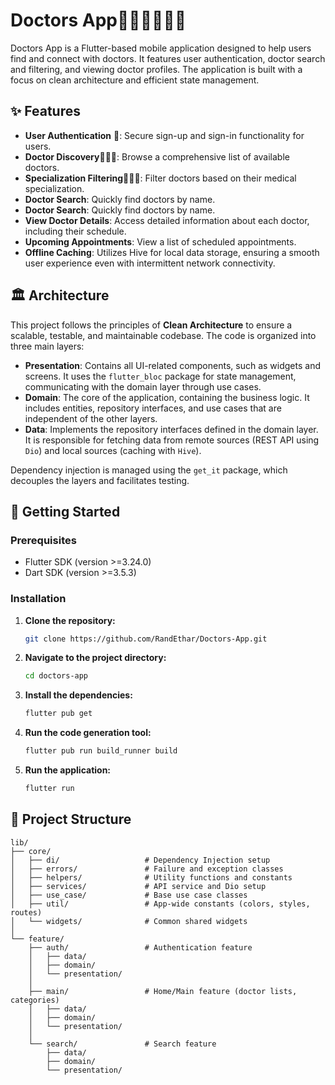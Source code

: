 # Doctors App👨🏻‍⚕️👩🏻‍⚕️


Doctors App is a Flutter-based mobile application designed to help users find and connect with doctors. It features user authentication, doctor search and filtering, and viewing doctor profiles. The application is built with a focus on clean architecture and efficient state management.

## ✨ Features

*   **User Authentication** 📲: Secure sign-up and sign-in functionality for users.
*   **Doctor Discovery**👨🏻‍⚕️: Browse a comprehensive list of available doctors.
*   **Specialization Filtering**👨🏻‍⚕️: Filter doctors based on their medical specialization.
*   **Doctor Search**: Quickly find doctors by name.
*   **Doctor Search**: Quickly find doctors by name.
*   **View Doctor Details**: Access detailed information about each doctor, including their schedule.
*   **Upcoming Appointments**: View a list of scheduled appointments.
*   **Offline Caching**: Utilizes Hive for local data storage, ensuring a smooth user experience even with intermittent network connectivity.

## 🏛️ Architecture

This project follows the principles of **Clean Architecture** to ensure a scalable, testable, and maintainable codebase. The code is organized into three main layers:

*   **Presentation**: Contains all UI-related components, such as widgets and screens. It uses the `flutter_bloc` package for state management, communicating with the domain layer through use cases.
*   **Domain**: The core of the application, containing the business logic. It includes entities, repository interfaces, and use cases that are independent of the other layers.
*   **Data**: Implements the repository interfaces defined in the domain layer. It is responsible for fetching data from remote sources (REST API using `Dio`) and local sources (caching with `Hive`).

Dependency injection is managed using the `get_it` package, which decouples the layers and facilitates testing.

## 🚀 Getting Started

### Prerequisites

*   Flutter SDK (version >=3.24.0)
*   Dart SDK (version >=3.5.3)

### Installation

1.  **Clone the repository:**
    ```bash
    git clone https://github.com/RandEthar/Doctors-App.git
    ```

2.  **Navigate to the project directory:**
    ```bash
    cd doctors-app
    ```

3.  **Install the dependencies:**
    ```bash
    flutter pub get
    ```

4.  **Run the code generation tool:**
    ```bash
    flutter pub run build_runner build
    ```

5.  **Run the application:**
    ```bash
    flutter run
    ```

## 📂 Project Structure

```
lib/
├── core/
│   ├── di/                   # Dependency Injection setup
│   ├── errors/               # Failure and exception classes
│   ├── helpers/              # Utility functions and constants
│   ├── services/             # API service and Dio setup
│   ├── use_case/             # Base use case classes
│   ├── util/                 # App-wide constants (colors, styles, routes)
│   └── widgets/              # Common shared widgets
│
└── feature/
    ├── auth/                 # Authentication feature
    │   ├── data/
    │   ├── domain/
    │   └── presentation/
    │
    ├── main/                 # Home/Main feature (doctor lists, categories)
    │   ├── data/
    │   ├── domain/
    │   └── presentation/
    │
    └── search/               # Search feature
        ├── data/
        ├── domain/
        └── presentation/

